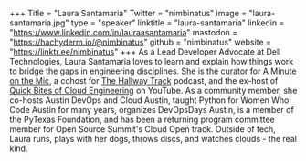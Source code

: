 +++
Title = "Laura Santamaria"
Twitter = "nimbinatus"
image = "laura-santamaria.jpg"
type = "speaker"
linktitle = "laura-santamaria"
linkedin = "https://www.linkedin.com/in/lauraasantamaria"
mastodon = "https://hachyderm.io/@nimbinatus"
github = "nimbinatus"
website = "https://linktr.ee/nimbinatus"
+++
As a Lead Developer Advocate at Dell Technologies, Laura Santamaria loves to learn and explain how things work to bridge the gaps in engineering disciplines. She is the curator for [A Minute on the Mic](https://aminuteonthemic.com), a cohost for [The Hallway Track](https://thehallwaytrack.fireside.fm/) podcast, and the ex-host of [Quick Bites of Cloud Engineering](https://youtube.com/playlist?list=PLyy8Vx2ZoWlohOiedbaQqT5xYRkcDsm10) on YouTube. As a community member, she co-hosts Austin DevOps and Cloud Austin, taught Python for Women Who Code Austin for many years, organizes DevOpsDays Austin, is a member of the PyTexas Foundation, and has been a returning program committee member for Open Source Summit's Cloud Open track. Outside of tech, Laura runs, plays with her dogs, throws discs, and watches clouds - the real kind.
